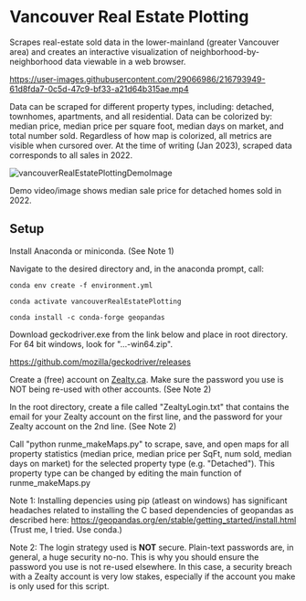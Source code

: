 # Vancouver Real Estate Plotting

Scrapes real-estate sold data in the lower-mainland (greater Vancouver area) and creates an interactive visualization of neighborhood-by-neighborhood data viewable in a web browser. 

https://user-images.githubusercontent.com/29066986/216793949-61d8fda7-0c5d-47c9-bf33-a21d64b315ae.mp4

Data can be scraped for different property types, including: detached, townhomes, apartments, and all residential. Data can be colorized by: median price, median price per square foot, median days on market, and total number sold. Regardless of how map is colorized, all metrics are visible when cursored over. At the time of writing (Jan 2023), scraped data corresponds to all sales in 2022.

![vancouverRealEstatePlottingDemoImage](https://user-images.githubusercontent.com/29066986/216793975-e050b861-fc71-4a82-a1f3-45b0be622b25.png)

Demo video/image shows median sale price for detached homes sold in 2022.

## Setup

Install Anaconda or miniconda. (See Note 1)

Navigate to the desired directory and, in the anaconda prompt, call: 

	conda env create -f environment.yml
	
	conda activate vancouverRealEstatePlotting
	
	conda install -c conda-forge geopandas
	

Download geckodriver.exe from the link below and place in root directory. For 64 bit windows, look for "...-win64.zip".

https://github.com/mozilla/geckodriver/releases

Create a (free) account on [Zealty.ca](https://www.zealty.ca/). Make sure the password you use is NOT being re-used with other accounts. (See Note 2)

In the root directory, create a file called "ZealtyLogin.txt" that contains the email for your Zealty account on the first line, and the password for your Zealty account on the 2nd line. (See Note 2)

Call "python runme_makeMaps.py" to scrape, save, and open maps for all property statistics (median price, median price per SqFt, num sold, median days on market) for the selected property type (e.g. "Detached"). This property type can be changed by editing the main function of runme_makeMaps.py


Note 1: Installing depencies using pip (atleast on windows) has significant headaches related to installing the C based dependencies of geopandas as described here: https://geopandas.org/en/stable/getting_started/install.html
(Trust me, I tried. Use conda.)

Note 2: The login strategy used is **NOT** secure. Plain-text passwords are, in general, a huge security no-no. This is why you should ensure the password you use is not re-used elsewhere. In this case, a security breach with a Zealty account is very low stakes, especially if the account you make is only used for this script.

